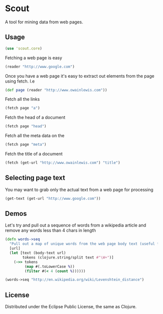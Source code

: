 # Scout

A tool for mining data from web pages.

## Usage

```clojure
(use 'scout.core)
```

Fetching a web page is easy

```clojure
(reader "http://www.google.com")
```

Once you have a web page it's easy to extract out elements from the page using fetch. I.e

```clojure
(def page (reader "http://www.owainlewis.com"))
```

Fetch all the links

```clojure
(fetch page "a")
```

Fetch the head of a document

```clojure
(fetch page "head")
```
Fetch all the meta data on the 

```clojure
(fetch page "meta")
```

Fetch the title of a document

```clojure
(fetch (get-url "http://www.owainlewis.com") "title")
```

## Selecting page text

You may want to grab only the actual text from a web page for processing

```clojure
(get-text (get-url "http://www.google.com"))
```

## Demos

Let's try and pull out a sequence of words from a wikipedia article and remove any words less than 4 chars in length

```clojure
(defn words->seq
  "Pull out a map of unique words from the web page body text (useful for parsing articles)"
  [url]
  (let [text (body-text url)
        tokens (clojure.string/split text #"\W+")]
    (->> tokens
         (map #(.toLowerCase %))
         (filter #(< 4 (count %))))))

(words->seq "http://en.wikipedia.org/wiki/Levenshtein_distance")

```

## License

Distributed under the Eclipse Public License, the same as Clojure.
